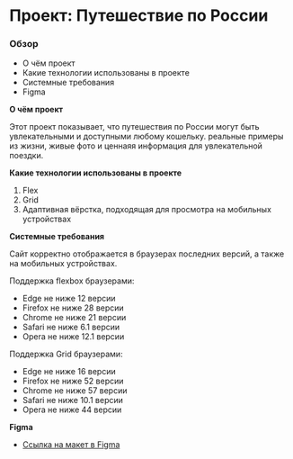 # Проект: Путешествие по России

### Обзор
* О чём проект
* Какие технологии использованы в проекте
* Системные требования
* Figma

**О чём проект**

Этот проект показывает, что путешествия по России могут быть увлекательными и доступными любому кошельку. реальные примеры из жизни, живые фото и ценнаяя информация для увлекательной поездки.

**Какие технологии использованы в проекте**

1. Flex
2. Grid
3. Адаптивная вёрстка, подходящая для просмотра на мобильных устройствах

**Системные требования**

Сайт корректно отображается в браузерах последних версий, а также на мобильных устройствах.

Поддержка flexbox браузерами:
* Edge не ниже 12 версии
* Firefox не ниже 28 версии
* Chrome не ниже 21 версии
* Safari не ниже 6.1 версии
* Opera не ниже 12.1 версии

Поддержка Grid браузерами:
* Edge не ниже 16 версии
* Firefox не ниже 52 версии
* Chrome не ниже 57 версии
* Safari не ниже 10.1 версии
* Opera не ниже 44 версии

**Figma**

* [Ссылка на макет в Figma](https://www.figma.com/file/5S2WSbEFL6awjVWJ0NWL8Q/Sprint-3_-Russia-_-desktop-mobile?node-id=28503%3A0)
